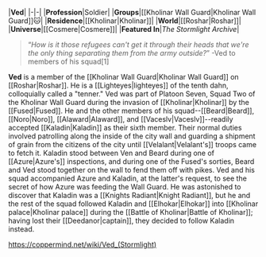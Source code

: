 |**Ved**|
|-|-|
|**Profession**|Soldier|
|**Groups**|[[Kholinar Wall Guard\|Kholinar Wall Guard]]🐱︎|
|**Residence**|[[Kholinar\|Kholinar]]|
|**World**|[[Roshar\|Roshar]]|
|**Universe**|[[Cosmere\|Cosmere]]|
|**Featured In**|*The Stormlight Archive*|

>“*How is it those refugees can't get it through their heads that we're the only thing separating them from the army outside?*”
\-Ved to members of his squad[1]


**Ved** is a member of the [[Kholinar Wall Guard\|Kholinar Wall Guard]] on [[Roshar\|Roshar]]. He is a [[Lighteyes\|lighteyes]] of the tenth dahn, colloquially called a "tenner."
Ved was part of Platoon Seven, Squad Two of the Kholinar Wall Guard during the invasion of [[Kholinar\|Kholinar]] by the [[Fused\|Fused]]. He and the other members of his squad--[[Beard\|Beard]], [[Noro\|Noro]], [[Alaward\|Alaward]], and [[Vaceslv\|Vaceslv]]--readily accepted [[Kaladin\|Kaladin]] as their sixth member. Their normal duties involved patrolling along the inside of the city wall and guarding a shipment of grain from the citizens of the city until [[Velalant\|Velalant's]] troops came to fetch it. Kaladin stood between Ven and Beard during one of [[Azure\|Azure's]] inspections, and during one of the Fused's sorties, Beard and Ved stood together on the wall to fend them off with pikes. Ved and his squad accompanied Azure and Kaladin, at the latter's request, to see the secret of how Azure was feeding the Wall Guard. He was astonished to discover that Kaladin was a [[Knights Radiant\|Knight Radiant]], but he and the rest of the squad followed Kaladin and [[Elhokar\|Elhokar]] into [[Kholinar palace\|Kholinar palace]] during the [[Battle of Kholinar\|Battle of Kholinar]]; having lost their [[Deedanor\|captain]], they decided to follow Kaladin instead.



https://coppermind.net/wiki/Ved_(Stormlight)